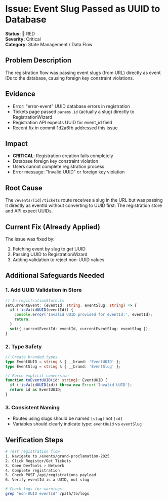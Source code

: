# Issue: Event Slug Passed as UUID to Database

**Status:** 🔴 RED  
**Severity:** Critical  
**Category:** State Management / Data Flow

## Problem Description
The registration flow was passing event slugs (from URL) directly as event IDs to the database, causing foreign key constraint violations.

## Evidence
- Error: "error-event" UUID database errors in registration
- Tickets page passed `params.id` (actually a slug) directly to RegistrationWizard
- Registration API expects UUID for event_id field
- Recent fix in commit 1d2a6fb addressed this issue

## Impact
- **CRITICAL**: Registration creation fails completely
- Database foreign key constraint violation
- Users cannot complete registration process
- Error message: "Invalid UUID" or foreign key violation

## Root Cause
The `/events/[id]/tickets` route receives a slug in the URL but was passing it directly as eventId without converting to UUID first. The registration store and API expect UUIDs.

## Current Fix (Already Applied)
The issue was fixed by:
1. Fetching event by slug to get UUID
2. Passing UUID to RegistrationWizard
3. Adding validation to reject non-UUID values

## Additional Safeguards Needed

### 1. Add UUID Validation in Store
```typescript
// In registrationStore.ts
setCurrentEvent: (eventId: string, eventSlug: string) => {
  if (!isValidUUID(eventId)) {
    console.error('Invalid UUID provided for eventId:', eventId);
    return;
  }
  set({ currentEventId: eventId, currentEventSlug: eventSlug });
}
```

### 2. Type Safety
```typescript
// Create branded types
type EventUUID = string & { __brand: 'EventUUID' };
type EventSlug = string & { __brand: 'EventSlug' };

// Force explicit conversion
function toEventUUID(id: string): EventUUID {
  if (!isValidUUID(id)) throw new Error('Invalid UUID');
  return id as EventUUID;
}
```

### 3. Consistent Naming
- Routes using slugs should be named `[slug]` not `[id]`
- Variables should clearly indicate type: `eventUuid` vs `eventSlug`

## Verification Steps
```bash
# Test registration flow
1. Navigate to /events/grand-proclamation-2025
2. Click Register/Get Tickets
3. Open DevTools > Network
4. Complete registration
5. Check POST /api/registrations payload
6. Verify eventId is a UUID, not slug

# Check logs for warnings
grep "non-UUID eventId" /path/to/logs
```